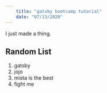 ```yaml
---
    title: "gatsby bootcamp tutorial"
    date: "07/13/2020"
---
```


I just made a thing. 

## Random List
1. gatsby
2. jojo 
3. mista is the best
4. fight me 